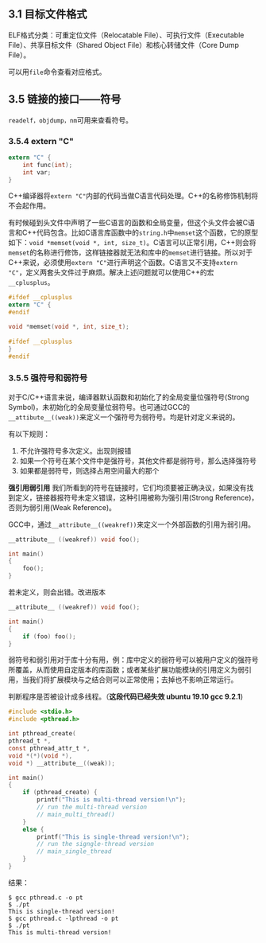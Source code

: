 ## 3.1 目标文件格式

ELF格式分类：可重定位文件（Relocatable File）、可执行文件（Executable File）、共享目标文件（Shared Object File）和核心转储文件（Core Dump File）。

可以用`file`命令查看对应格式。

## 3.5 链接的接口——符号

`readelf，objdump，nm`可用来查看符号。

### 3.5.4 extern "C"

```c
extern "C" {
    int func(int);
    int var;
}
```

C++编译器将`extern "C"`内部的代码当做C语言代码处理。C++的名称修饰机制将不会起作用。

有时候碰到头文件中声明了一些C语言的函数和全局变量，但这个头文件会被C语言和C++代码包含。比如C语言库函数中的`string.h`中`memset`这个函数，它的原型如下：`void *memset(void *, int, size_t)`。C语言可以正常引用，C++则会将`memset`的名称进行修饰，这样链接器就无法和库中的`memset`进行链接。所以对于C++来说，必须使用`extern "C"`进行声明这个函数。C语言又不支持`extern "C"`，定义两套头文件过于麻烦。解决上述问题就可以使用C++的宏`__cplusplus`。

```c
#ifdef __cplusplus
extern "C" {
#endif

void *memset(void *, int, size_t);
    
#ifdef __cplusplus
}
#endif
```

### 3.5.5 强符号和弱符号

对于C/C++语言来说，编译器默认函数和初始化了的全局变量位强符号(Strong Symbol)，未初始化的全局变量位弱符号。也可通过GCC的`__attibute__((weak))`来定义一个强符号为弱符号。均是针对定义来说的。

有以下规则：

1. 不允许强符号多次定义。出现则报错
2. 如果一个符号在某个文件中是强符号，其他文件都是弱符号，那么选择强符号
3. 如果都是弱符号，则选择占用空间最大的那个

**强引用弱引用** 我们所看到的符号在链接时，它们均须要被正确决议，如果没有找到定义，链接器报符号未定义错误，这种引用被称为强引用(Strong Reference)，否则为弱引用(Weak Reference)。

GCC中，通过`__attribute__((weakref))`来定义一个外部函数的引用为弱引用。

```c
__attribute__ ((weakref)) void foo();

int main()
{
    foo();
}
```

若未定义，则会出错。改进版本

```c
__attribute__ ((weakref)) void foo();

int main()
{
    if (foo) foo();
}
```

弱符号和弱引用对于库十分有用，例：库中定义的弱符号可以被用户定义的强符号所覆盖，从而使用自定版本的库函数；或者某些扩展功能模块的引用定义为弱引用，当我们将扩展模块与之结合则可以正常使用；去掉也不影响正常运行。

判断程序是否被设计成多线程。（**这段代码已经失效 ubuntu 19.10 gcc 9.2.1**)

```c
#include <stdio.h>
#include <pthread.h>

int pthread_create(
pthread_t *,
const pthread_attr_t *,
void *(*)(void *),
void *) __attribute__((weak));

int main()
{
    if (pthread_create) {
        printf("This is multi-thread version!\n");
        // run the multi-thread version
        // main_multi_thread()
    }
    else {
        printf("This is single-thread version!\n");
        // run the signgle-thread version
        // main_single_thread
    }
}
```

结果：

```shell
$ gcc pthread.c -o pt
$ ./pt
This is single-thread version!
$ gcc pthread.c -lpthread -o pt
$ ./pt
This is multi-thread version!
```

